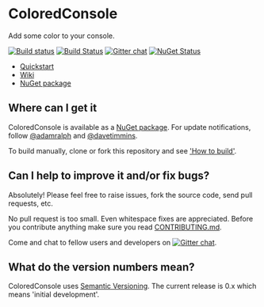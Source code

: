 # ColoredConsole

Add some color to your console.

[![Build status](https://ci.appveyor.com/api/projects/status/n2ce74m4nw4dxlab?svg=true)](https://ci.appveyor.com/project/colored-console/colored-console) [![Build Status](https://travis-ci.org/colored-console/colored-console.png?branch=dev)](https://travis-ci.org/colored-console/colored-console) [![Gitter chat](https://badges.gitter.im/colored-console/colored-console.png)](https://gitter.im/colored-console/colored-console) [![NuGet Status](http://img.shields.io/nuget/v/ColoredConsole.svg?style=flat)](https://www.nuget.org/packages/ColoredConsole/)

- [Quickstart](https://github.com/colored-console/colored-console/wiki/Quickstart)
- [Wiki](https://github.com/colored-console/colored-console/wiki)
- [NuGet package](https://nuget.org/packages/ColoredConsole/ "ColoredConsole on Nuget")

## Where can I get it

ColoredConsole is available as a [NuGet package](https://nuget.org/packages/ColoredConsole/). For update notifications, follow [@adamralph](https://twitter.com/#!/adamralph) and [@davetimmins](https://twitter.com/#!/davetimmins).

To build manually, clone or fork this repository and see ['How to build'](https://github.com/colored-console/colored-console/blob/dev/how_to_build.md).

## Can I help to improve it and/or fix bugs? ##

Absolutely! Please feel free to raise issues, fork the source code, send pull requests, etc.

No pull request is too small. Even whitespace fixes are appreciated. Before you contribute anything make sure you read [CONTRIBUTING.md](https://github.com/colored-console/colored-console/blob/dev/CONTRIBUTING.md).

Come and chat to fellow users and developers on [![Gitter chat](https://badges.gitter.im/colored-console/colored-console.png)](https://gitter.im/colored-console/colored-console).

## What do the version numbers mean? ##

ColoredConsole uses [Semantic Versioning](http://semver.org/). The current release is 0.x which means 'initial development'.

